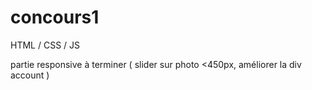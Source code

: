 # concours1

HTML / CSS / JS

partie responsive à terminer ( slider sur photo <450px, améliorer la div account )


